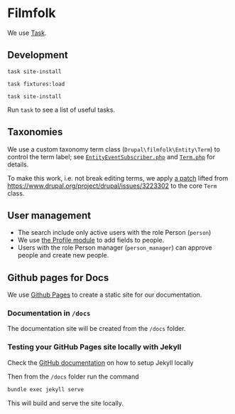 # Filmfolk

We use [Task](https://taskfile.dev/).

## Development

``` shell name=site-install
task site-install
```

``` shell name=fixtures-load
task fixtures:load
```

``` shell name=site-update
task site-install
```

Run `task` to see a list of useful tasks.

## Taxonomies

We use a custom taxonomy term class (`Drupal\filmfolk\Entity\Term`) to control the term label; see
[`EntityEventSubscriber.php`](web/modules/custom/filmfolk/src/EventSubscriber/EntityEventSubscriber.php) and
[`Term.php`](web/modules/custom/filmfolk/src/Entity/Term.php) for details.

To make this work, i.e. not break editing terms, we apply [a patch](patches/drupal/core/term-name.patch) lifted from
<https://www.drupal.org/project/drupal/issues/3223302> to the core `Term` class.

## User management

* The search include only active users with the role Person (`person`)
* We use [the Profile module](https://www.drupal.org/project/profile) to add fields to people.
* Users with the role Person manager (`person_manager`) can approve people and create new people.

## Github pages for Docs

We use [Github Pages](https://docs.github.com/en/pages/setting-up-a-github-pages-site-with-jekyll/creating-a-github-pages-site-with-jekyll)
to create a static site for our documentation.

### Documentation in `/docs`

The documentation site will be created from the `/docs` folder.

### Testing your GitHub Pages site locally with Jekyll

Check the [GitHub documentation](https://docs.github.com/en/pages/setting-up-a-github-pages-site-with-jekyll/testing-your-github-pages-site-locally-with-jekyll)
on how to setup Jekyll locally

Then from the `/docs` folder run the command

```sh
bundle exec jekyll serve
```

This will build and serve the site locally.
